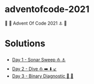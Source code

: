 # adventofcode-2021
:christmas_tree: :santa: Advent Of Code 2021 :anchor: :ship:

# Solutions

* [Day 1 - Sonar Sweep :boat: :anchor:](day1-sonar-sweep)
* [Day 2 - Dive :boat: :arrow_right: :arrow_down: :arrow_lower_left:](day2-dive)
* [Day 3 - Binary Diagnostic :whale: :shark:](day3-binary-diagnostic)